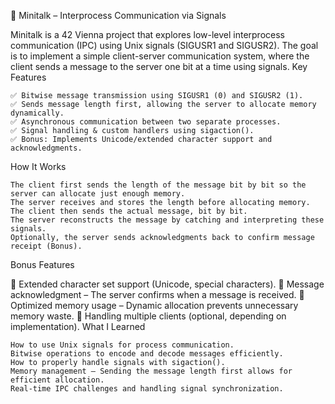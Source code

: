 📡 Minitalk – Interprocess Communication via Signals

Minitalk is a 42 Vienna project that explores low-level interprocess communication (IPC) using Unix signals (SIGUSR1 and SIGUSR2). The goal is to implement a simple client-server communication system, where the client sends a message to the server one bit at a time using signals.
Key Features

    ✅ Bitwise message transmission using SIGUSR1 (0) and SIGUSR2 (1).
    ✅ Sends message length first, allowing the server to allocate memory dynamically.
    ✅ Asynchronous communication between two separate processes.
    ✅ Signal handling & custom handlers using sigaction().
    ✅ Bonus: Implements Unicode/extended character support and acknowledgments.

How It Works

    The client first sends the length of the message bit by bit so the server can allocate just enough memory.
    The server receives and stores the length before allocating memory.
    The client then sends the actual message, bit by bit.
    The server reconstructs the message by catching and interpreting these signals.
    Optionally, the server sends acknowledgments back to confirm message receipt (Bonus).

Bonus Features

🔹 Extended character set support (Unicode, special characters).
🔹 Message acknowledgment – The server confirms when a message is received.
🔹 Optimized memory usage – Dynamic allocation prevents unnecessary memory waste.
🔹 Handling multiple clients (optional, depending on implementation).
What I Learned

    How to use Unix signals for process communication.
    Bitwise operations to encode and decode messages efficiently.
    How to properly handle signals with sigaction().
    Memory management – Sending the message length first allows for efficient allocation.
    Real-time IPC challenges and handling signal synchronization.

